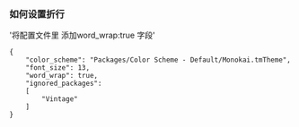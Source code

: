 ### 如何设置折行 
'将配置文件里 添加word_wrap:true 字段'
```
{
	"color_scheme": "Packages/Color Scheme - Default/Monokai.tmTheme",
	"font_size": 13,
	"word_wrap": true,
	"ignored_packages":
	[
		"Vintage"
	]
}
```
